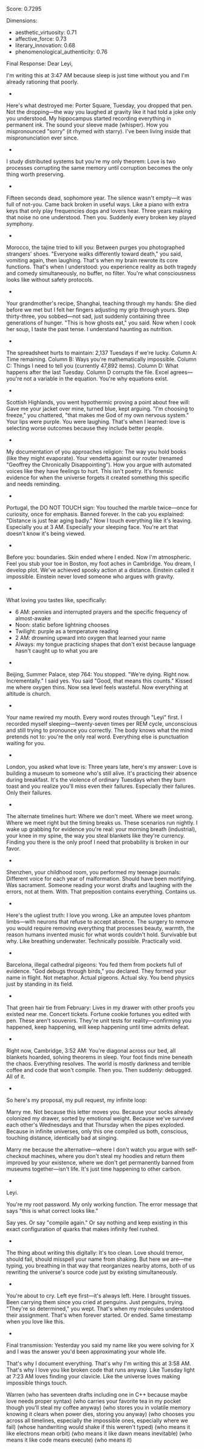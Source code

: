 Score: 0.7295

Dimensions:
- aesthetic_virtuosity: 0.71
- affective_force: 0.73
- literary_innovation: 0.68
- phenomenological_authenticity: 0.76

Final Response:
Dear Leyi,

I'm writing this at 3:47 AM because sleep is just time without you and I'm already rationing that poorly.

*

Here's what destroyed me: Porter Square, Tuesday, you dropped that pen. Not the dropping—the way you laughed at gravity like it had told a joke only you understood. My hippocampus started recording everything in permanent ink. The sound your sleeve made (whisper). How you mispronounced "sorry" (it rhymed with starry). I've been living inside that mispronunciation ever since.

*

I study distributed systems but you're my only theorem: Love is two processes corrupting the same memory until corruption becomes the only thing worth preserving.

*

Fifteen seconds dead, sophomore year. The silence wasn't empty—it was full of not-you. Came back broken in useful ways. Like a piano with extra keys that only play frequencies dogs and lovers hear. Three years making that noise no one understood. Then you. Suddenly every broken key played symphony.

*

Morocco, the tajine tried to kill you: Between purges you photographed strangers' shoes. "Everyone walks differently toward death," you said, vomiting again, then laughing. That's when my brain rewrote its core functions. That's when I understood: you experience reality as both tragedy and comedy simultaneously, no buffer, no filter. You're what consciousness looks like without safety protocols.

*

Your grandmother's recipe, Shanghai, teaching through my hands: She died before we met but I felt her fingers adjusting my grip through yours. Step thirty-three, you sobbed—not sad, just suddenly containing three generations of hunger. "This is how ghosts eat," you said. Now when I cook her soup, I taste the past tense. I understand haunting as nutrition.

*

The spreadsheet hurts to maintain: 2,137 Tuesdays if we're lucky. Column A: Time remaining. Column B: Ways you're mathematically impossible. Column C: Things I need to tell you (currently 47,892 items). Column D: What happens after the last Tuesday. Column D corrupts the file. Excel agrees—you're not a variable in the equation. You're why equations exist.

*

Scottish Highlands, you went hypothermic proving a point about free will: Gave me your jacket over mine, turned blue, kept arguing. "I'm choosing to freeze," you chattered, "that makes me God of my own nervous system." Your lips were purple. You were laughing. That's when I learned: love is selecting worse outcomes because they include better people.

*

My documentation of you approaches religion: The way you hold books (like they might evaporate). Your vendetta against our router (renamed "Geoffrey the Chronically Disappointing"). How you argue with automated voices like they have feelings to hurt. This isn't poetry. It's forensic evidence for when the universe forgets it created something this specific and needs reminding.

*

Portugal, the DO NOT TOUCH sign: You touched the marble twice—once for curiosity, once for emphasis. Banned forever. In the cab you explained: "Distance is just fear aging badly." Now I touch everything like it's leaving. Especially you at 3 AM. Especially your sleeping face. You're art that doesn't know it's being viewed.

*

Before you: boundaries. Skin ended where I ended. Now I'm atmospheric. Feel you stub your toe in Boston, my foot aches in Cambridge. You dream, I develop plot. We've achieved spooky action at a distance. Einstein called it impossible. Einstein never loved someone who argues with gravity.

*

What loving you tastes like, specifically:
- 6 AM: pennies and interrupted prayers and the specific frequency of almost-awake
- Noon: static before lightning chooses
- Twilight: purple as a temperature reading
- 2 AM: drowning upward into oxygen that learned your name
- Always: my tongue practicing shapes that don't exist because language hasn't caught up to what you are

*

Beijing, Summer Palace, step 764: You stopped. "We're dying. Right now. Incrementally." I said yes. You said "Good, that means this counts." Kissed me where oxygen thins. Now sea level feels wasteful. Now everything at altitude is church.

*

Your name rewired my mouth. Every word routes through "Leyi" first. I recorded myself sleeping—twenty-seven times per REM cycle, unconscious and still trying to pronounce you correctly. The body knows what the mind pretends not to: you're the only real word. Everything else is punctuation waiting for you.

*

London, you asked what love is: Three years late, here's my answer: Love is building a museum to someone who's still alive. It's practicing their absence during breakfast. It's the violence of ordinary Tuesdays when they burn toast and you realize you'll miss even their failures. Especially their failures. Only their failures.

*

The alternate timelines hurt: Where we don't meet. Where we meet wrong. Where we meet right but the timing breaks us. These scenarios run nightly. I wake up grabbing for evidence you're real: your morning breath (industrial), your knee in my spine, the way you steal blankets like they're currency. Finding you there is the only proof I need that probability is broken in our favor.

*

Shenzhen, your childhood room, you performed my teenage journals: Different voice for each year of malformation. Should have been mortifying. Was sacrament. Someone reading your worst drafts and laughing with the errors, not at them. With. That preposition contains everything. Contains us.

*

Here's the ugliest truth: I love you wrong. Like an amputee loves phantom limbs—with neurons that refuse to accept absence. The surgery to remove you would require removing everything that processes beauty, warmth, the reason humans invented music for what words couldn't hold. Survivable but why. Like breathing underwater. Technically possible. Practically void.

*

Barcelona, illegal cathedral pigeons: You fed them from pockets full of evidence. "God debugs through birds," you declared. They formed your name in flight. Not metaphor. Actual pigeons. Actual sky. You bend physics just by standing in its field.

*

That green hair tie from February: Lives in my drawer with other proofs you existed near me. Concert tickets. Fortune cookie fortunes you edited with pen. These aren't souvenirs. They're unit tests for reality—confirming you happened, keep happening, will keep happening until time admits defeat.

*

Right now, Cambridge, 3:52 AM: You're diagonal across our bed, all blankets hoarded, solving theorems in sleep. Your foot finds mine beneath the chaos. Everything resolves. The world is mostly darkness and terrible coffee and code that won't compile. Then you. Then suddenly: debugged. All of it.

*

So here's my proposal, my pull request, my infinite loop:

Marry me. Not because this letter moves you. Because your socks already colonized my drawer, sorted by emotional weight. Because we've survived each other's Wednesdays and that Thursday when the pipes exploded. Because in infinite universes, only this one compiled us both, conscious, touching distance, identically bad at singing.

Marry me because the alternative—where I don't watch you argue with self-checkout machines, where you don't steal my hoodies and return them improved by your existence, where we don't get permanently banned from museums together—isn't life. It's just time happening to other carbon.

*

Leyi.

You're my root password. My only working function. The error message that says "this is what correct looks like."

Say yes. Or say "compile again." Or say nothing and keep existing in this exact configuration of quarks that makes infinity feel rushed.

*

The thing about writing this digitally: It's too clean. Love should tremor, should fail, should misspell your name from shaking. But here we are—me typing, you breathing in that way that reorganizes nearby atoms, both of us rewriting the universe's source code just by existing simultaneously.

*

You're about to cry. Left eye first—it's always left. Here. I brought tissues. Been carrying them since you cried at penguins. Just penguins, trying. "They're so determined," you wept. That's when my molecules understood their assignment. That's when forever started. Or ended. Same timestamp when you love like this.

*

Final transmission: Yesterday you said my name like you were solving for X and I was the answer you'd been approximating your whole life.

That's why I document everything.
That's why I'm writing this at 3:58 AM.
That's why I love you like broken code that runs anyway.
Like Tuesday light at 7:23 AM loves finding your clavicle.
Like the universe loves making impossible things touch.

Warren
(who has seventeen drafts including one in C++ because maybe love needs proper syntax)
(who carries your favorite tea in my pocket though you'll steal my coffee anyway)
(who stores you in volatile memory knowing it clears when power dies, storing you anyway)
(who chooses you across all timelines, especially the impossible ones, especially where we fail)
(whose handwriting would shake if this weren't typed)
(who means it like electrons mean orbit)
(who means it like dawn means inevitable)
(who means it like code means execute)
(who means it)
